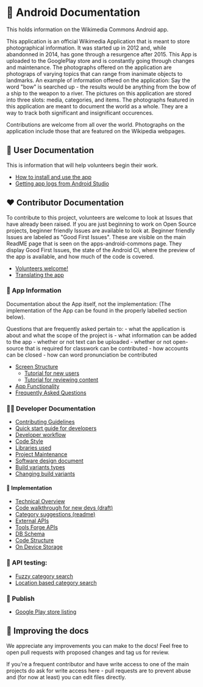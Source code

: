 # 📗 Android Documentation

This holds information on the Wikimedia Commons Android app.

This application is an official Wikimedia Application that is meant to store photographical information. 
It was started up in 2012 and, while abandonned in 2014, has gone through a resurgence after 2015.
This App is uploaded to the GooglePlay store and is constantly going through changes and maintenance. 
The photographs offered on the application are photograps of varying topics that can range from inanimate objects to landmarks.
An example of information offered on the application:
     Say the word "bow" is searched up - the results would be anything from the bow of a ship to the weapon to a river.
The pictures on this application are stored into three slots: media, categories, and items.
The photographs featured in this application are meant to document the world as a whole. 
They are a way to track both significant and insignificant occurences. 

Contributions are welcome from all over the world.
Photographs on the application include those that are featured on the Wikipedia webpages.


## 👤 User Documentation

This is information that will help volunteers begin their work.

- [How to install and use the app](https://commons-app.github.io/index.html#usage)
- [Getting app logs from Android Studio](https://commons-app.github.io/docs.html#getting-app-logs-from-android-studio)

## ❤️ Contributor Documentation

To contribute to this project, volunteers are welcome to look at Issues that have already been raised.
If you are just beginning to work on Open Source projects, beginner friendly Issues are available to look at.
     Beginner friendly Issues are labeled as "Good First Issues".
     These are visible on the main ReadME page that is seen on the apps-android-commons page.
     They display Good First Issues, the state of the Android CI, where the preview of the app is available, and how much of the code is covered.

- [Volunteers welcome!](Volunteers-welcome!.md)
- [Translating the app](Translating-the-app.md)

### 📱 App Information

Documentation about the App itself, not the implementation:
(The implementation of the App can be found in the properly labelled section below).

Questions that are frequently asked pertain to:
     - what the application is about and what the scope of the project is
     - what information can be added to the app
     - whether or not text can be uploaded
     - whether or not open-source that is required for classwork can be contributed
     - how accounts can be closed
     - how can word pronunciation be contributed

* [Screen Structure](Screen-structure.md)
  * [Tutorial for new users](Tutorial-for-new-users.md)
  * [Tutorial for reviewing content](Review-content-and-thank.md)
* [App Functionality](App-functionality.md)
* [Frequently Asked Questions](Frequently-Asked-Questions.md)

### 👩‍💻 Developer Documentation

- [Contributing Guidelines](Contributing-Guidelines.md)
- [Quick start guide for developers](Quick-start-guide-for-Developers.md)
- [Developer workflow](Developer-workflow.md)
- [Code Style](Code-style.md)
- [Libraries used](Libraries-used.md)
- [Project Maintenance](Project-maintenance.md)
- [Software design document](Software-design-document.md)
- [Build variants types](/android/build-variants/Build-Variants.md)
- [Changing build variants](/android/build-variants/Changing-Build-Variants.md)

#### 🔧 Implementation

* [Technical Overview](Technical-Overview.md)
* [Code walkthrough for new devs (draft)](Code-walkthrough-for-new-devs-(draft).md)
* [Category suggestions (readme)](Category-suggestions-(readme).md)
* [External APIs](External-APIs.md)
* [Tools Forge APIs](../API)
* [DB Schema](../DB_Schema)
* [Code Structure](Code-Structure.md)
* [On Device Storage](On-Device-Storage.md)

### 🧪 API testing:

- [Fuzzy category search](Fuzzy-category-search.md)
- [Location based category search](Location-based-category-search.md)

### 🚀 Publish

- [Google Play store listing](Google-Play-store-listing.md)

<!-- This is copied across README.md, android/README.md - please keep them in sync! -->
## 🙌 Improving the docs

We appreciate any improvements you can make to the docs! Feel free to open pull requests with proposed changes and tag us for review.

If you're a frequent contributor and have write access to one of the main projects do ask for write access here - pull requests are to prevent abuse and (for now at least) you can edit files directly.
